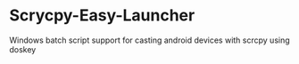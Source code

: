 # Scrycpy-Easy-Launcher
Windows batch script support for casting android devices with scrcpy using doskey
